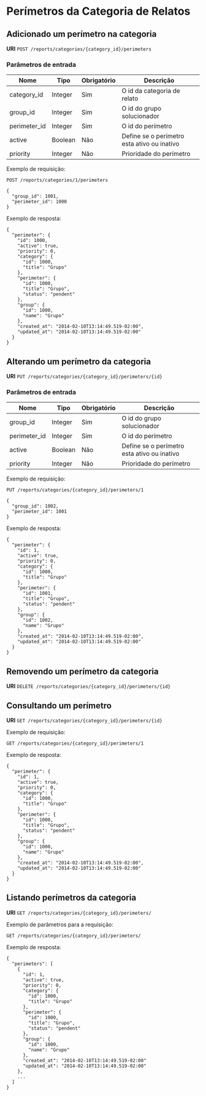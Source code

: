 # Perímetros da Categoria de Relatos

## Adicionado um perímetro na categoria

__URI__ `POST /reports/categories/{category_id}/perimeters`

### Parâmetros de entrada

| Nome         | Tipo    | Obrigatório | Descrição                   |
|--------------|---------|-------------|--------------------------------------------|
| category_id  | Integer | Sim         | O id da categoria de relato |
| group_id     | Integer | Sim         | O id do grupo solucionador  |
| perimeter_id | Integer | Sim         | O id do perímetro           |
| active       | Boolean | Não         | Define se o perímetro esta ativo ou inativo|
| priority     | Integer | Não         | Prioridade do perímetro                    |

Exemplo de requisição:

`POST /reports/categories/1/perimeters`

    {
      "group_id": 1001,
      "perimeter_id": 1000
    }

Exemplo de resposta:

    {
      "perimeter": {
        "id": 1000,
        "active": true,
        "priority": 0,
        "category": {
          "id": 1000,
          "title": "Grupo"
        },
        "perimeter": {
          "id": 1000,
          "title": "Grupo",
          "status": "pendent"
        },
        "group": {
          "id": 1000,
          "name": "Grupo"
        },
        "created_at": "2014-02-10T13:14:49.519-02:00",
        "updated_at": "2014-02-10T13:14:49.519-02:00"
      }
    }

## Alterando um perímetro da categoria

__URI__ `PUT /reports/categories/{category_id}/perimeters/{id}`

### Parâmetros de entrada

| Nome         | Tipo    | Obrigatório | Descrição                                  |
|--------------|---------|-------------|--------------------------------------------|
| group_id     | Integer | Sim         | O id do grupo solucionador                 |
| perimeter_id | Integer | Sim         | O id do perímetro                          |
| active       | Boolean | Não         | Define se o perímetro esta ativo ou inativo|
| priority     | Integer | Não         | Prioridade do perímetro                    |

Exemplo de requisição:

`PUT /reports/categories/{category_id}/perimeters/1`

    {
      "group_id": 1002,
      "perimeter_id": 1001
    }

Exemplo de resposta:

    {
      "perimeter": {
        "id": 1,
        "active": true,
        "priority": 0,
        "category": {
          "id": 1000,
          "title": "Grupo"
        },
        "perimeter": {
          "id": 1001,
          "title": "Grupo",
          "status": "pendent"
        },
        "group": {
          "id": 1002,
          "name": "Grupo"
        },
        "created_at": "2014-02-10T13:14:49.519-02:00",
        "updated_at": "2014-02-10T13:14:49.519-02:00"
      }
    }

## Removendo um perímetro da categoria

__URI__ `DELETE /reports/categories/{category_id}/perimeters/{id}`

## Consultando um perímetro

__URI__ `GET /reports/categories/{category_id}/perimeters/{id}`

Exemplo de requisição:

`GET /reports/categories/{category_id}/perimeters/1`

Exemplo de resposta:

    {
      "perimeter": {
        "id": 1,
        "active": true,
        "priority": 0,
        "category": {
          "id": 1000,
          "title": "Grupo"
        },
        "perimeter": {
          "id": 1000,
          "title": "Grupo",
          "status": "pendent"
        },
        "group": {
          "id": 1000,
          "name": "Grupo"
        },
        "created_at": "2014-02-10T13:14:49.519-02:00",
        "updated_at": "2014-02-10T13:14:49.519-02:00"
      }
    }

## Listando perímetros da categoria

__URI__ `GET /reports/categories/{category_id}/perimeters/`

Exemplo de parâmetros para a requisição:

`GET /reports/categories/{category_id}/perimeters/`

Exemplo de resposta:

    {
      "perimeters": [
        {
          "id": 1,
          "active": true,
          "priority": 0,
          "category": {
            "id": 1000,
            "title": "Grupo"
          },
          "perimeter": {
            "id": 1000,
            "title": "Grupo",
            "status": "pendent"
          },
          "group": {
            "id": 1000,
            "name": "Grupo"
          },
          "created_at": "2014-02-10T13:14:49.519-02:00"
          "updated_at": "2014-02-10T13:14:49.519-02:00"
        },
        ...
      ]
    }
